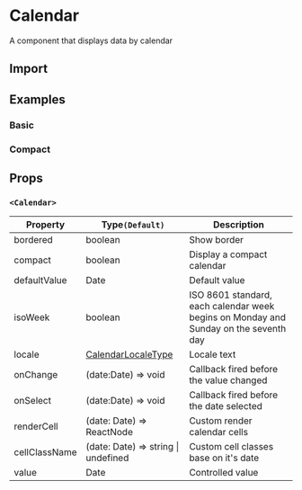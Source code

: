 # Calendar

A component that displays data by calendar

## Import

<!--{include:(components/calendar/fragments/import.md)}-->

## Examples

### Basic

<!--{include:`basic.md`}-->

### Compact

<!--{include:`compact.md`}-->

## Props

### `<Calendar>`

| Property      | Type`(Default)`                             | Description                                                                          |
| ------------- | ------------------------------------------- | ------------------------------------------------------------------------------------ |
| bordered      | boolean                                     | Show border                                                                          |
| compact       | boolean                                     | Display a compact calendar                                                           |
| defaultValue  | Date                                        | Default value                                                                        |
| isoWeek       | boolean                                     | ISO 8601 standard, each calendar week begins on Monday and Sunday on the seventh day |
| locale        | [CalendarLocaleType](/guide/i18n/#calendar) | Locale text                                                                          |
| onChange      | (date:Date) => void                         | Callback fired before the value changed                                              |
| onSelect      | (date:Date) => void                         | Callback fired before the date selected                                              |
| renderCell    | (date: Date) => ReactNode                   | Custom render calendar cells                                                         |
| cellClassName | (date: Date) => string \| undefined         | Custom cell classes base on it's date                                                |
| value         | Date                                        | Controlled value                                                                     |

